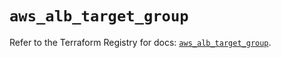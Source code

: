 # `aws_alb_target_group`

Refer to the Terraform Registry for docs: [`aws_alb_target_group`](https://registry.terraform.io/providers/hashicorp/aws/6.15.0/docs/resources/alb_target_group).
